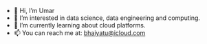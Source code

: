 - 👋 Hi, I’m Umar
- 👀 I’m interested in data science, data engineering and computing.
- 🌱 I’m currently learning about cloud platforms.
- 📫 You can reach me at: bhaiyatu@icloud.com

<!---
bhaiyattt/bhaiyattt is a ✨ special ✨ repository because its `README.md` (this file) appears on your GitHub profile.
You can click the Preview link to take a look at your changes.
--->

